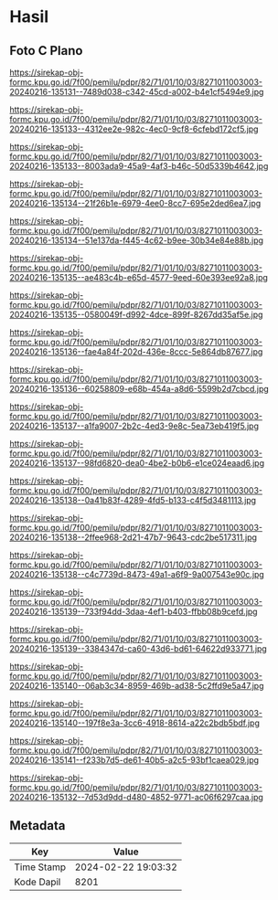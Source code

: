# Hasil

## Foto C Plano

https://sirekap-obj-formc.kpu.go.id/7f00/pemilu/pdpr/82/71/01/10/03/8271011003003-20240216-135131--7489d038-c342-45cd-a002-b4e1cf5494e9.jpg

https://sirekap-obj-formc.kpu.go.id/7f00/pemilu/pdpr/82/71/01/10/03/8271011003003-20240216-135133--4312ee2e-982c-4ec0-9cf8-6cfebd172cf5.jpg

https://sirekap-obj-formc.kpu.go.id/7f00/pemilu/pdpr/82/71/01/10/03/8271011003003-20240216-135133--8003ada9-45a9-4af3-b46c-50d5339b4642.jpg

https://sirekap-obj-formc.kpu.go.id/7f00/pemilu/pdpr/82/71/01/10/03/8271011003003-20240216-135134--21f26b1e-6979-4ee0-8cc7-695e2ded6ea7.jpg

https://sirekap-obj-formc.kpu.go.id/7f00/pemilu/pdpr/82/71/01/10/03/8271011003003-20240216-135134--51e137da-f445-4c62-b9ee-30b34e84e88b.jpg

https://sirekap-obj-formc.kpu.go.id/7f00/pemilu/pdpr/82/71/01/10/03/8271011003003-20240216-135135--ae483c4b-e65d-4577-9eed-60e393ee92a8.jpg

https://sirekap-obj-formc.kpu.go.id/7f00/pemilu/pdpr/82/71/01/10/03/8271011003003-20240216-135135--0580049f-d992-4dce-899f-8267dd35af5e.jpg

https://sirekap-obj-formc.kpu.go.id/7f00/pemilu/pdpr/82/71/01/10/03/8271011003003-20240216-135136--fae4a84f-202d-436e-8ccc-5e864db87677.jpg

https://sirekap-obj-formc.kpu.go.id/7f00/pemilu/pdpr/82/71/01/10/03/8271011003003-20240216-135136--60258809-e68b-454a-a8d6-5599b2d7cbcd.jpg

https://sirekap-obj-formc.kpu.go.id/7f00/pemilu/pdpr/82/71/01/10/03/8271011003003-20240216-135137--a1fa9007-2b2c-4ed3-9e8c-5ea73eb419f5.jpg

https://sirekap-obj-formc.kpu.go.id/7f00/pemilu/pdpr/82/71/01/10/03/8271011003003-20240216-135137--98fd6820-dea0-4be2-b0b6-e1ce024eaad6.jpg

https://sirekap-obj-formc.kpu.go.id/7f00/pemilu/pdpr/82/71/01/10/03/8271011003003-20240216-135138--0a41b83f-4289-4fd5-b133-c4f5d3481113.jpg

https://sirekap-obj-formc.kpu.go.id/7f00/pemilu/pdpr/82/71/01/10/03/8271011003003-20240216-135138--2ffee968-2d21-47b7-9643-cdc2be517311.jpg

https://sirekap-obj-formc.kpu.go.id/7f00/pemilu/pdpr/82/71/01/10/03/8271011003003-20240216-135138--c4c7739d-8473-49a1-a6f9-9a007543e90c.jpg

https://sirekap-obj-formc.kpu.go.id/7f00/pemilu/pdpr/82/71/01/10/03/8271011003003-20240216-135139--733f94dd-3daa-4ef1-b403-ffbb08b9cefd.jpg

https://sirekap-obj-formc.kpu.go.id/7f00/pemilu/pdpr/82/71/01/10/03/8271011003003-20240216-135139--3384347d-ca60-43d6-bd61-64622d933771.jpg

https://sirekap-obj-formc.kpu.go.id/7f00/pemilu/pdpr/82/71/01/10/03/8271011003003-20240216-135140--06ab3c34-8959-469b-ad38-5c2ffd9e5a47.jpg

https://sirekap-obj-formc.kpu.go.id/7f00/pemilu/pdpr/82/71/01/10/03/8271011003003-20240216-135140--197f8e3a-3cc6-4918-8614-a22c2bdb5bdf.jpg

https://sirekap-obj-formc.kpu.go.id/7f00/pemilu/pdpr/82/71/01/10/03/8271011003003-20240216-135141--f233b7d5-de61-40b5-a2c5-93bf1caea029.jpg

https://sirekap-obj-formc.kpu.go.id/7f00/pemilu/pdpr/82/71/01/10/03/8271011003003-20240216-135132--7d53d9dd-d480-4852-9771-ac06f6297caa.jpg


## Metadata

| Key        | Value               |
| ---------- | ------------------- |
| Time Stamp | 2024-02-22 19:03:32 |
| Kode Dapil | 8201                |



